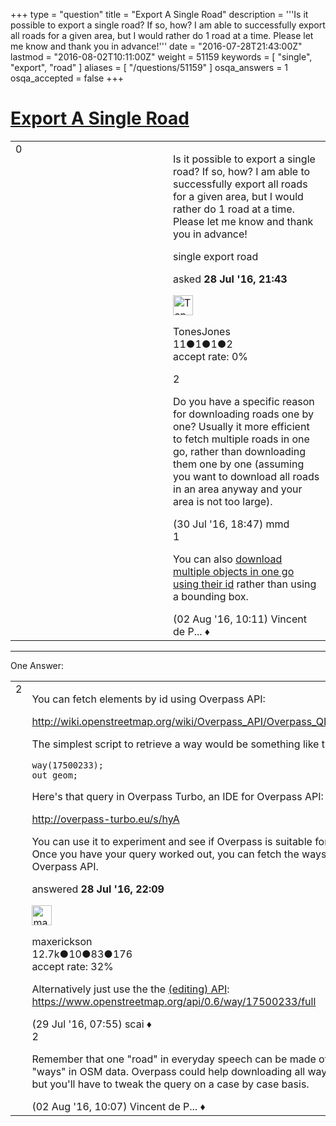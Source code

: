 +++
type = "question"
title = "Export A Single Road"
description = '''Is it possible to export a single road? If so, how? I am able to successfully export all roads for a given area, but I would rather do 1 road at a time. Please let me know and thank you in advance!'''
date = "2016-07-28T21:43:00Z"
lastmod = "2016-08-02T10:11:00Z"
weight = 51159
keywords = [ "single", "export", "road" ]
aliases = [ "/questions/51159" ]
osqa_answers = 1
osqa_accepted = false
+++

<div class="headNormal">

# [Export A Single Road](/questions/51159/export-a-single-road)

</div>

<div id="main-body">

<div id="askform">

<table id="question-table" style="width:100%;">
<colgroup>
<col style="width: 50%" />
<col style="width: 50%" />
</colgroup>
<tbody>
<tr>
<td style="width: 30px; vertical-align: top"><div class="vote-buttons">
<span id="post-51159-upvote" class="ajax-command post-vote up" rel="nofollow" title="I like this post (click again to cancel)"> </span>
<div id="post-51159-score" class="post-score" title="current number of votes">
0
</div>
<span id="post-51159-downvote" class="ajax-command post-vote down" rel="nofollow" title="I dont like this post (click again to cancel)"> </span> <span id="favorite-mark" class="ajax-command favorite-mark" rel="nofollow" title="mark/unmark this question as favorite (click again to cancel)"> </span>
<div id="favorite-count" class="favorite-count">
&#10;</div>
</div></td>
<td><div id="item-right">
<div class="question-body">
<p>Is it possible to export a single road? If so, how? I am able to successfully export all roads for a given area, but I would rather do 1 road at a time. Please let me know and thank you in advance!</p>
</div>
<div id="question-tags" class="tags-container tags">
<span class="post-tag tag-link-single" rel="tag" title="see questions tagged &#39;single&#39;">single</span> <span class="post-tag tag-link-export" rel="tag" title="see questions tagged &#39;export&#39;">export</span> <span class="post-tag tag-link-road" rel="tag" title="see questions tagged &#39;road&#39;">road</span>
</div>
<div id="question-controls" class="post-controls">
&#10;</div>
<div class="post-update-info-container">
<div class="post-update-info post-update-info-user">
<p>asked <strong>28 Jul '16, 21:43</strong></p>
<img src="https://secure.gravatar.com/avatar/f44fc4174417a0a08ecb804006858086?s=32&amp;d=identicon&amp;r=g" class="gravatar" width="32" height="32" alt="TonesJones&#39;s gravatar image" />
<p><span>TonesJones</span><br />
<span class="score" title="11 reputation points">11</span><span title="1 badges"><span class="badge1">●</span><span class="badgecount">1</span></span><span title="1 badges"><span class="silver">●</span><span class="badgecount">1</span></span><span title="2 badges"><span class="bronze">●</span><span class="badgecount">2</span></span><br />
<span class="accept_rate" title="Rate of the user&#39;s accepted answers">accept rate:</span> <span title="TonesJones has no accepted answers">0%</span></p>
</div>
</div>
<div id="comments-container-51159" class="comments-container">
<span id="51179"></span>
<div id="comment-51179" class="comment">
<div id="post-51179-score" class="comment-score">
2
</div>
<div class="comment-text">
<p>Do you have a specific reason for downloading roads one by one? Usually it more efficient to fetch multiple roads in one go, rather than downloading them one by one (assuming you want to download all roads in an area anyway and your area is not too large).</p>
</div>
<div id="comment-51179-info" class="comment-info">
<span class="comment-age">(30 Jul '16, 18:47)</span> <span class="comment-user userinfo">mmd</span>
</div>
</div>
<span id="51196"></span>
<div id="comment-51196" class="comment">
<div id="post-51196-score" class="comment-score">
1
</div>
<div class="comment-text">
<p>You can also <a href="https://wiki.openstreetmap.org/wiki/API_v0.6#Multi_fetch:_GET_.2Fapi.2F0.6.2F.5Bnodes.7Cways.7Crelations.5D.3F.23parameters">download multiple objects in one go using their id</a> rather than using a bounding box.</p>
</div>
<div id="comment-51196-info" class="comment-info">
<span class="comment-age">(02 Aug '16, 10:11)</span> <span class="comment-user userinfo">Vincent de P... ♦</span>
</div>
</div>
</div>
<div id="comment-tools-51159" class="comment-tools">
&#10;</div>
<div class="clear">
&#10;</div>
<div id="comment-51159-form-container" class="comment-form-container">
&#10;</div>
<div class="clear">
&#10;</div>
</div></td>
</tr>
</tbody>
</table>

------------------------------------------------------------------------

<div class="tabBar">

<span id="sort-top"></span>

<div class="headQuestions">

One Answer:

</div>

</div>

<span id="51161"></span>

<div id="answer-container-51161" class="answer">

<table style="width:100%;">
<colgroup>
<col style="width: 50%" />
<col style="width: 50%" />
</colgroup>
<tbody>
<tr>
<td style="width: 30px; vertical-align: top"><div class="vote-buttons">
<span id="post-51161-upvote" class="ajax-command post-vote up" rel="nofollow" title="I like this post (click again to cancel)"> </span>
<div id="post-51161-score" class="post-score" title="current number of votes">
2
</div>
<span id="post-51161-downvote" class="ajax-command post-vote down" rel="nofollow" title="I dont like this post (click again to cancel)"> </span>
</div></td>
<td><div class="item-right">
<div class="answer-body">
<p>You can fetch elements by id using Overpass API:</p>
<p><a href="http://wiki.openstreetmap.org/wiki/Overpass_API/Overpass_QL#By_element_id">http://wiki.openstreetmap.org/wiki/Overpass_API/Overpass_QL#By_element_id</a></p>
<p>The simplest script to retrieve a way would be something like this:</p>
<pre><code>way(17500233);
out geom;</code></pre>
<p>Here's that query in Overpass Turbo, an IDE for Overpass API:</p>
<p><a href="http://overpass-turbo.eu/s/hyA">http://overpass-turbo.eu/s/hyA</a></p>
<p>You can use it to experiment and see if Overpass is suitable for your needs. Once you have your query worked out, you can fetch the ways directly from Overpass API.</p>
</div>
<div class="answer-controls post-controls">
&#10;</div>
<div class="post-update-info-container">
<div class="post-update-info post-update-info-user">
<p>answered <strong>28 Jul '16, 22:09</strong></p>
<img src="https://secure.gravatar.com/avatar/c860445e868ebb21da141635a4aa7b06?s=32&amp;d=identicon&amp;r=g" class="gravatar" width="32" height="32" alt="maxerickson&#39;s gravatar image" />
<p><span>maxerickson</span><br />
<span class="score" title="12700 reputation points"><span>12.7k</span></span><span title="10 badges"><span class="badge1">●</span><span class="badgecount">10</span></span><span title="83 badges"><span class="silver">●</span><span class="badgecount">83</span></span><span title="176 badges"><span class="bronze">●</span><span class="badgecount">176</span></span><br />
<span class="accept_rate" title="Rate of the user&#39;s accepted answers">accept rate:</span> <span title="maxerickson has 93 accepted answers">32%</span></p>
</div>
</div>
<div id="comments-container-51161" class="comments-container">
<span id="51164"></span>
<div id="comment-51164" class="comment">
<div id="post-51164-score" class="comment-score">
&#10;</div>
<div class="comment-text">
<p>Alternatively just use the the <a href="https://wiki.openstreetmap.org/wiki/API">(editing) API</a>: <a href="https://www.openstreetmap.org/api/0.6/way/17500233/full">https://www.openstreetmap.org/api/0.6/way/17500233/full</a></p>
</div>
<div id="comment-51164-info" class="comment-info">
<span class="comment-age">(29 Jul '16, 07:55)</span> <span class="comment-user userinfo">scai ♦</span>
</div>
</div>
<span id="51195"></span>
<div id="comment-51195" class="comment">
<div id="post-51195-score" class="comment-score">
2
</div>
<div class="comment-text">
<p>Remember that one "road" in everyday speech can be made of multiple "ways" in OSM data. Overpass could help downloading all ways of one "road" but you'll have to tweak the query on a case by case basis.</p>
</div>
<div id="comment-51195-info" class="comment-info">
<span class="comment-age">(02 Aug '16, 10:07)</span> <span class="comment-user userinfo">Vincent de P... ♦</span>
</div>
</div>
</div>
<div id="comment-tools-51161" class="comment-tools">
&#10;</div>
<div class="clear">
&#10;</div>
<div id="comment-51161-form-container" class="comment-form-container">
&#10;</div>
<div class="clear">
&#10;</div>
</div></td>
</tr>
</tbody>
</table>

</div>

<div class="paginator-container-left">

</div>

</div>

</div>

